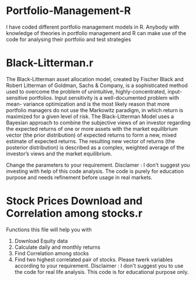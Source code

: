 # Portfolio-Management-R
I have coded different portfolio management models in R. Anybody with knowledge of theories in portfolio management and R can make use of the code for analysing their portfolio and test strategies

# Black-Litterman.r
The Black-Litterman asset allocation model, created by Fischer Black and Robert Litterman of Goldman, Sachs & Company, is a sophisticated method used to overcome the problem of unintuitive, highly-concentrated, input-sensitive portfolios. Input sensitivity is a well-documented problem with mean- variance optimization and is the most likely reason that more portfolio managers do not use the Markowitz paradigm, in which return is maximized for a given level of risk. The Black-Litterman Model uses a Bayesian approach to combine the subjective views of an investor regarding the expected returns of one or more assets with the market equilibrium vector (the prior distribution) of expected returns to form a new, mixed estimate of expected returns. The resulting new vector of returns (the posterior distribution) is described as a complex, weighted average of the investor’s views and the market equilibrium.

Change the parameters to your requirement.
Disclamer : I don't suggest you investing with help of this code analysis. The code is purely for education purpose and needs refinement before usage in real markets.

# Stock Prices Download and Correlation among stocks.r

Functions this file will help you with

1. Download Equity data
2. Calculate daily and monthly returns
3. Find Correlation among stocks
4. Find two highest correlated pair of stocks.
Please twerk variables according to your requirement. Disclaimer : I don't suggest you to use the code for real life  analysis. This code is for educational purpose only.
